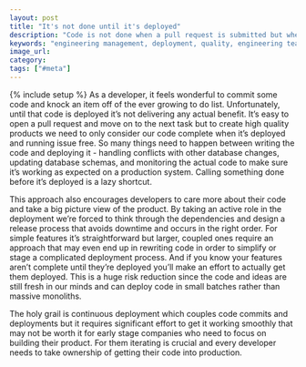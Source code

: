 ```yaml
---
layout: post
title: "It's not done until it's deployed"
description: "Code is not done when a pull request is submitted but when it's deployed to production."
keywords: "engineering management, deployment, quality, engineering teams"
image_url:
category:
tags: ["#meta"]
---
```

{% include setup %}
As a developer, it feels wonderful to commit some code and knock an item off of the ever growing to do list. Unfortunately, until that code is deployed it’s not delivering any actual benefit. It’s easy to open a pull request and move on to the next task but to create high quality products we need to only consider our code complete when it’s deployed and running issue free. So many things need to happen between writing the code and deploying it - handling conflicts with other database changes, updating database schemas, and monitoring the actual code to make sure it’s working as expected on a production system. Calling something done before it’s deployed is a lazy shortcut.

This approach also encourages developers to care more about their code and take a big picture view of the product. By taking an active role in the deployment we’re forced to think through the dependencies and design a release process that avoids downtime and occurs in the right order. For simple features it’s straightforward but larger, coupled ones require an approach that may even end up in rewriting code in order to simplify or stage a complicated deployment process. And if you know your features aren’t complete until they’re deployed you’ll make an effort to actually get them deployed. This is a huge risk reduction since the code and ideas are still fresh in our minds and can deploy code in small batches rather than massive monoliths.

The holy grail is continuous deployment which couples code commits and deployments but it requires significant effort to get it working smoothly that may not be worth it for early stage companies who need to focus on building their product. For them iterating is crucial and every developer needs to take ownership of getting their code into production.

